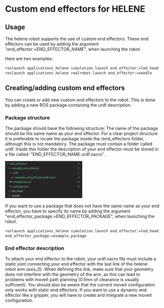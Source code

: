 # Custom end effectors for HELENE

## Usage

The helene robot supports the use of custom end effectors. These end effectors can be used by adding the argument "end_effector:=END_EFFECTOR_NAME", when launching the robot.

Here are two examples:
```
roslaunch applications_helene simulation.launch end_effector:=led_head
roslaunch applications_helene realrobot.launch end_effector:=needle
```

## Creating/adding custom end effectors

You can create or add new custom end effectors to the robot. This is done by adding a new ROS package containing the urdf description.

### Package structure
The package should have the following structure:
The name of the package should be the same name as your end effector.
For a clear project structure it is preferable to locate the package inside the /end_effectors folder, although this is not mandatory.
The package must contain a folder called urdf.
Inside this folder the description of your end effector must be stored in a file called: "END_EFFECTOR_NAME.urdf.xacro".

<a href="url"><img src="../../../documentation/pictures/end_effector_package_structure.png" width="50%"></a>

If you want to use a package that does not have the same name as your end effector, you have to specify its name by adding the argument "end_effector_package:=END_EFFECTOR_PACKAGE", when launching the robot.
```
roslaunch applications_helene simulation.launch end_effector:=led_head end_effector_package:=example_package
```

### End effector description

To attach your end effector to the robot, your urdf.xacro file must include a static joint connecting your end effector with the last link of the helene robot arm (axis_0).
When defining this link, make sure that your geometry does not interfere with the geometry of the arm, as this can lead to problems with moveit path planning (0.1mm of clearance is usually sufficient).
You should also be aware that the current moveit configuration only works with static end effectors. If you want to use a dynamic end effector like a gripper, you will have to create and integrate a new moveit configuration.
